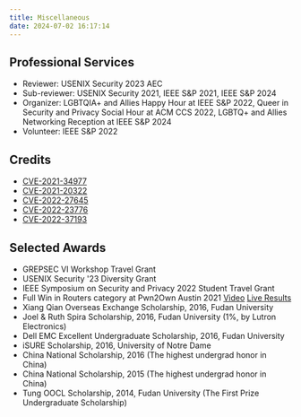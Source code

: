```yaml
---
title: Miscellaneous
date: 2024-07-02 16:17:14
---
```


## Professional Services
+ Reviewer: USENIX Security 2023 AEC
+ Sub-reviewer: USENIX Security 2021, IEEE S&P 2021, IEEE S&P 2024
+ Organizer: LGBTQIA+ and Allies Happy Hour at IEEE S&P 2022, Queer in Security and Privacy Social Hour at ACM CCS 2022, LGBTQ+ and Allies Networking Reception at IEEE S&P 2024
+ Volunteer: IEEE S&P 2022

## Credits
+ [CVE-2021-34977](https://cve.mitre.org/cgi-bin/cvename.cgi?name=CVE-2021-34977)
+ [CVE-2021-20322](https://cve.mitre.org/cgi-bin/cvename.cgi?name=CVE-2021-20322)
+ [CVE-2022-27645](https://cve.mitre.org/cgi-bin/cvename.cgi?name=CVE-2022-27645)
+ [CVE-2022-23776](https://cve.mitre.org/cgi-bin/cvename.cgi?name=CVE-2022-23776)
+ [CVE-2022-37193](https://cve.mitre.org/cgi-bin/cvename.cgi?name=CVE-2022-37193)


## Selected Awards
+ GREPSEC VI Workshop Travel Grant
+ USENIX Security '23 Diversity Grant
+ IEEE Symposium on Security and Privacy 2022 Student Travel Grant
+ Full Win in Routers category at Pwn2Own Austin 2021 [Video](https://youtu.be/bURfbHHmMZI?t=42) [Live Results](https://www.zerodayinitiative.com/blog/2021/11/1/pwn2ownaustin)
+ Xiang Qian Overseas Exchange Scholarship, 2016, Fudan University
+ Joel & Ruth Spira Scholarship, 2016, Fudan University (1%, by Lutron Electronics)
+ Dell EMC Excellent Undergraduate Scholarship, 2016, Fudan University
+ iSURE Scholarship, 2016, University of Notre Dame
+ China National Scholarship, 2016 (The highest undergrad honor in China)
+ China National Scholarship, 2015 (The highest undergrad honor in China)
+ Tung OOCL Scholarship, 2014, Fudan University (The First Prize Undergraduate Scholarship)